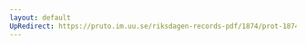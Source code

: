 ```yaml
---
layout: default
UpRedirect: https://pruto.im.uu.se/riksdagen-records-pdf/1874/prot-1874--ak--228/prot-1874--ak--228_008.pdf
---
```

